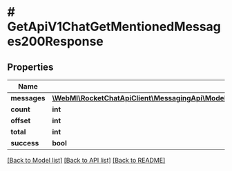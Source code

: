 # # GetApiV1ChatGetMentionedMessages200Response

## Properties

Name | Type | Description | Notes
------------ | ------------- | ------------- | -------------
**messages** | [**\WebMI\RocketChatApiClient\MessagingApi\Model\GetApiV1ChatGetMentionedMessages200ResponseMessagesInner[]**](GetApiV1ChatGetMentionedMessages200ResponseMessagesInner.md) |  | [optional]
**count** | **int** |  | [optional]
**offset** | **int** |  | [optional]
**total** | **int** |  | [optional]
**success** | **bool** |  | [optional]

[[Back to Model list]](../../README.md#models) [[Back to API list]](../../README.md#endpoints) [[Back to README]](../../README.md)
